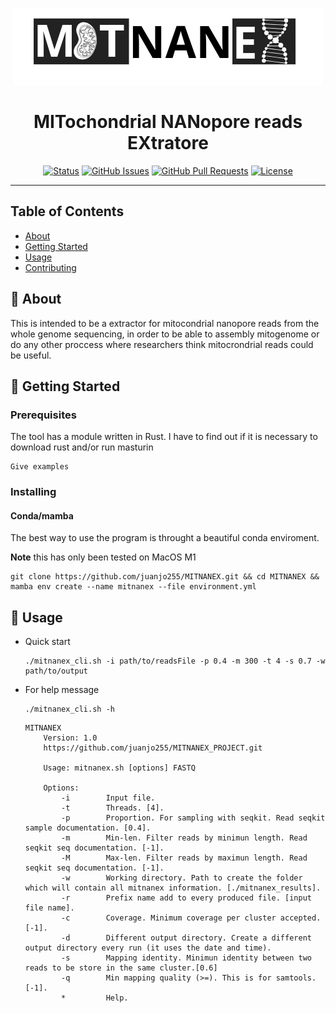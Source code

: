 <p align="center"><img src="images/MITNANEX.png" alt="MITNANEX"></p>

<h1 align="center">MITochondrial NANopore reads EXtratore</h3>

<div align="center">

  [![Status](https://img.shields.io/badge/status-active-success.svg)]() 
  [![GitHub Issues](https://img.shields.io/github/issues/kylelobo/The-Documentation-Compendium.svg)](https://github.com/juanjo255/MITNANEX/issues)
  [![GitHub Pull Requests](https://img.shields.io/github/issues-pr/kylelobo/The-Documentation-Compendium.svg)](https://github.com/juanjo255/MITNANEX/pulls)
  [![License](https://img.shields.io/badge/license-MIT-blue.svg)](/LICENSE)

</div>

---

## Table of Contents
+ [About](#about)
+ [Getting Started](#getting_started)
+ [Usage](#usage)
+ [Contributing](../CONTRIBUTING.md)

## 🧐 About <a name = "about"></a>
This is intended to be a extractor for mitocondrial nanopore reads from the whole genome sequencing, in order to be able to assembly mitogenome or do any other proccess where researchers think mitocrondrial reads could be useful.

## 🏁 Getting Started <a name = "getting_started"></a>

### Prerequisites
The tool has a module written in Rust. I have to find out if it is necessary to download rust and/or run masturin
```
Give examples
```

### Installing

#### Conda/mamba

The best way to use the program is throught a beautiful conda enviroment.

**Note** this has only been tested on MacOS M1

```
git clone https://github.com/juanjo255/MITNANEX.git && cd MITNANEX && mamba env create --name mitnanex --file environment.yml
```

## 🎈 Usage <a name="usage"></a>

* Quick start
  ```
  ./mitnanex_cli.sh -i path/to/readsFile -p 0.4 -m 300 -t 4 -s 0.7 -w path/to/output
  ```
* For help message
  ```
  ./mitnanex_cli.sh -h
  ```
  ```
  MITNANEX
      Version: 1.0
      https://github.com/juanjo255/MITNANEX_PROJECT.git
  
      Usage: mitnanex.sh [options] FASTQ
  
      Options:
          -i        Input file.
          -t        Threads. [4].
          -p        Proportion. For sampling with seqkit. Read seqkit sample documentation. [0.4].
          -m        Min-len. Filter reads by minimun length. Read seqkit seq documentation. [-1].
          -M        Max-len. Filter reads by maximun length. Read seqkit seq documentation. [-1].
          -w        Working directory. Path to create the folder which will contain all mitnanex information. [./mitnanex_results].
          -r        Prefix name add to every produced file. [input file name].
          -c        Coverage. Minimum coverage per cluster accepted. [-1].
          -d        Different output directory. Create a different output directory every run (it uses the date and time).
          -s        Mapping identity. Minimun identity between two reads to be store in the same cluster.[0.6]
          -q        Min mapping quality (>=). This is for samtools. [-1].
          *         Help.
  
  ```

